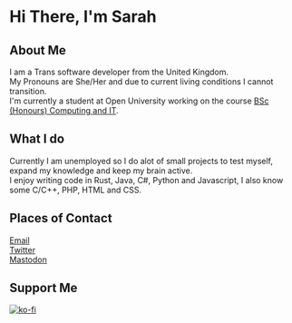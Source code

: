 # Hi There, I'm Sarah
## About Me
I am a Trans software developer from the United Kingdom.\
My Pronouns are She/Her and due to current living conditions I cannot transition.\
I'm currently a student at Open University working on the course [BSc (Honours) Computing and IT](http://www.open.ac.uk/courses/computing-it/degrees/bsc-computing-it-q62).
## What I do
Currently I am unemployed so I do alot of small projects to test myself, expand my knowledge and keep my brain active.\
I enjoy writing code in Rust, Java, C#, Python and Javascript, I also know some C/C++, PHP, HTML and CSS.
## Places of Contact
[Email](mailto:m.sarahgreywolf@outlook.com)\
[Twitter](https://twitter.com/master0)\
[Mastodon](https://mastodon.social/@Master0r0)
## Support Me
[![ko-fi](https://www.ko-fi.com/img/githubbutton_sm.svg)](https://ko-fi.com/N4N31GIAK)
